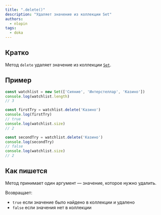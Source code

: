 ```yaml
---
title: ".delete()"
description: "Удаляет значение из коллекции Set"
authors:
  - nlopin
tags:
  - doka
---
```


## Кратко

Метод `delete` удаляет значение из коллекции [`Set`](/js/set).

## Пример

```js
const watchlist = new Set(['Сияние', 'Интерстеллар', 'Казино'])
console.log(watchlist.length)
// 3

const firstTry = watchlist.delete('Казино')
console.log(firstTry)
// true
console.log(watchlist.size)
// 2

const secondTry = watchlist.delete('Казино')
console.log(secondTry)
// false
console.log(watchlist.size)
// 2
```

## Как пишется

Метод принимает один аргумент — значение, которое нужно удалить.

Возвращает:

- `true` если значение было найдено в коллекции и удалено
- `false` если значения нет в коллекции
